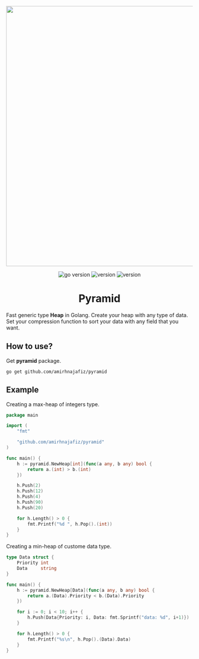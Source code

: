 <p align="center">
<img src="assets/logo.webp" width="700" />
</p>

<p align="center">
<img src="https://img.shields.io/badge/Golang-1.19-66ADD8?style=for-the-badge&logo=go" alt="go version" />
<img src="https://img.shields.io/badge/Version-0.1.1-DD1199?style=for-the-badge&logo=github" alt="version" />
<img src="https://img.shields.io/badge/Load_Test-1M-000044?style=for-the-badge&logo=load" alt="version" />
<br />
</p>

<h1 align="center">
Pyramid
</h1>

Fast generic type **Heap** in Golang. Create your heap with any type of data. Set your
compression function to sort your data with any field that you want.

## How to use?

Get **pyramid** package.

```shell
go get github.com/amirhnajafiz/pyramid
```

## Example

Creating a max-heap of integers type.

```go
package main

import (
	"fmt"

	"github.com/amirhnajafiz/pyramid"
)

func main() {
	h := pyramid.NewHeap[int](func(a any, b any) bool {
		return a.(int) > b.(int)
	})

	h.Push(2)
	h.Push(12)
	h.Push(4)
	h.Push(90)
	h.Push(20)

	for h.Length() > 0 {
		fmt.Printf("%d ", h.Pop().(int))
	}
}
```

Creating a min-heap of custome data type.

```go
type Data struct {
	Priority int
	Data     string
}

func main() {
	h := pyramid.NewHeap[Data](func(a any, b any) bool {
		return a.(Data).Priority < b.(Data).Priority
	})

	for i := 0; i < 10; i++ {
		h.Push(Data{Priority: i, Data: fmt.Sprintf("data: %d", i+1)})
	}

	for h.Length() > 0 {
		fmt.Printf("%s\n", h.Pop().(Data).Data)
	}
}
```
